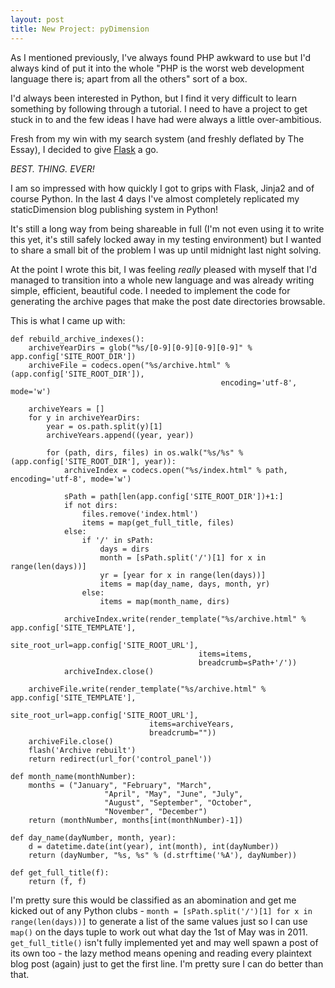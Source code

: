 ```yaml
---
layout: post
title: New Project: pyDimension
---
```


As I mentioned previously, I've always found PHP awkward to use but I'd always kind of put it into the whole "PHP is the worst web development language there is; apart from all the others" sort of a box.

I'd always been interested in Python, but I find it very difficult to learn something by following through a tutorial. I need to have a project to get stuck in to and the few ideas I have had were always a little over-ambitious.

Fresh from my win with my search system (and freshly deflated by The Essay), I decided to give [Flask](http://flask.pocoo.org) a go.

*BEST. THING. EVER!*

I am so impressed with how quickly I got to grips with Flask, Jinja2 and of course Python. In the last 4 days I've almost completely replicated my staticDimension blog publishing system in Python!

It's still a long way from being shareable in full (I'm not even using it to write this yet, it's still safely locked away in my testing environment) but I wanted to share a small bit of the problem I was up until midnight last night solving.

At the point I wrote this bit, I was feeling *really* pleased with myself that I'd managed to transition into a whole new language and was already writing simple, efficient, beautiful code. I needed to implement the code for generating the archive pages that make the post date directories browsable.

This is what I came up with:

    def rebuild_archive_indexes():
        archiveYearDirs = glob("%s/[0-9][0-9][0-9][0-9]" % app.config['SITE_ROOT_DIR'])
        archiveFile = codecs.open("%s/archive.html" % (app.config['SITE_ROOT_DIR']),
                                                   encoding='utf-8', mode='w')
    
        archiveYears = []                          
        for y in archiveYearDirs:
            year = os.path.split(y)[1]
            archiveYears.append((year, year))
    
            for (path, dirs, files) in os.walk("%s/%s" % (app.config['SITE_ROOT_DIR'], year)):
                archiveIndex = codecs.open("%s/index.html" % path, encoding='utf-8', mode='w')
    
                sPath = path[len(app.config['SITE_ROOT_DIR'])+1:]
                if not dirs:
                    files.remove('index.html')
                    items = map(get_full_title, files)
                else:
                    if '/' in sPath:
                        days = dirs
                        month = [sPath.split('/')[1] for x in range(len(days))]
                        yr = [year for x in range(len(days))]
                        items = map(day_name, days, month, yr)
                    else:
                        items = map(month_name, dirs)
    
                archiveIndex.write(render_template("%s/archive.html" % app.config['SITE_TEMPLATE'],
                                              site_root_url=app.config['SITE_ROOT_URL'], 
                                              items=items,
                                              breadcrumb=sPath+'/'))
                archiveIndex.close()
    
        archiveFile.write(render_template("%s/archive.html" % app.config['SITE_TEMPLATE'],
                                   site_root_url=app.config['SITE_ROOT_URL'], 
                                   items=archiveYears,
                                   breadcrumb=""))
        archiveFile.close()
        flash('Archive rebuilt')
        return redirect(url_for('control_panel'))
    
    def month_name(monthNumber):
        months = ("January", "February", "March", 
                         "April", "May", "June", "July", 
                         "August", "September", "October", 
                         "November", "December")
        return (monthNumber, months[int(monthNumber)-1])
    
    def day_name(dayNumber, month, year):
        d = datetime.date(int(year), int(month), int(dayNumber))
        return (dayNumber, "%s, %s" % (d.strftime('%A'), dayNumber))
    
    def get_full_title(f):
        return (f, f)

I'm pretty sure this would be classified as an abomination and get me kicked out of any Python clubs - `month = [sPath.split('/')[1] for x in range(len(days))]` to generate a list of the same values just so I can use `map()` on the days tuple to work out what day the 1st of May was in 2011. `get_full_title()` isn't fully implemented yet and may well spawn a post of its own too - the lazy method means opening and reading every plaintext blog post (again) just to get the first line. I'm pretty sure I can do better than that.